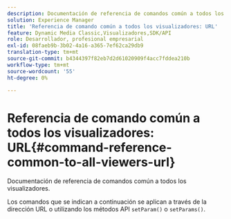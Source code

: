 ```yaml
---
description: Documentación de referencia de comandos común a todos los visualizadores.
solution: Experience Manager
title: 'Referencia de comando común a todos los visualizadores: URL'
feature: Dynamic Media Classic,Visualizadores,SDK/API
role: Desarrollador, profesional empresarial
exl-id: 08faeb9b-3b02-4a16-a365-7ef62ca29db9
translation-type: tm+mt
source-git-commit: b4344397f82eb7d2d61020909f4acc7fddea210b
workflow-type: tm+mt
source-wordcount: '55'
ht-degree: 0%

---
```


# Referencia de comando común a todos los visualizadores: URL{#command-reference-common-to-all-viewers-url}

Documentación de referencia de comandos común a todos los visualizadores.

Los comandos que se indican a continuación se aplican a través de la dirección URL o utilizando los métodos API `setParam()` o `setParams()`.
